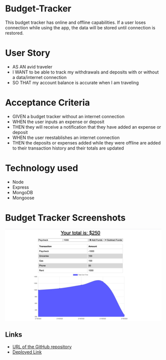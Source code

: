 # Budget-Tracker

This budget tracker has online and offline capabilities. If a user loses connection while using the app, the data will be stored until connection is restored.

# User Story

- AS AN avid traveler
- I WANT to be able to track my withdrawals and deposits with or without a data/internet connection
- SO THAT my account balance is accurate when I am traveling

# Acceptance Criteria

- GIVEN a budget tracker without an internet connection
- WHEN the user inputs an expense or deposit
- THEN they will receive a notification that they have added an expense or deposit
- WHEN the user reestablishes an internet connection
- THEN the deposits or expenses added while they were offline are added to their transaction history and their totals are updated

# Technology used

- Node
- Express
- MongoDB
- Mongoose

# Budget Tracker Screenshots

![Budget Tracker](https://github.com/Ldeguzman9/Budget-Tracker/blob/main/public/assets/images/Screenshot%202022-02-18%20at%2010.14.24%20PM.png?raw=true)

## Links

- [URL of the GitHub repository](https://github.com/Ldeguzman9/Budget-Tracker)
- [Deployed Link](https://mysterious-lake-27855.herokuapp.com/)
